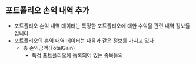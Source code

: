 
## 포트폴리오 손익 내역 추가
- 포트폴리오 손익 내역 데이터는 특정한 포트폴리오에 대한 수익율 관련 내역 정보들입니다.
- 포트폴리오의 손익 내역 데이터는 다음과 같은 정보를 가지고 있다
	- 총 손익금액(TotalGain)
		- 특정 포트폴리오에 등록되어 있는 종목들의 
